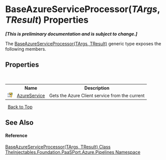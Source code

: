 # BaseAzureServiceProcessor(*TArgs*, *TResult*) Properties
 _**\[This is preliminary documentation and is subject to change.\]**_

The <a href="49efdfd6-9da7-18ec-99a8-53fee1673041">BaseAzureServiceProcessor(TArgs, TResult)</a> generic type exposes the following members.


## Properties
&nbsp;<table><tr><th></th><th>Name</th><th>Description</th></tr><tr><td>![Protected property](media/protproperty.gif "Protected property")</td><td><a href="99f6902b-b8a3-d1b5-0a26-43f5603f7300">AzureService</a></td><td>
Gets the Azure Client service from the current</td></tr></table>&nbsp;
<a href="#baseazureserviceprocessor(*targs*,-*tresult*)-properties">Back to Top</a>

## See Also


#### Reference
<a href="49efdfd6-9da7-18ec-99a8-53fee1673041">BaseAzureServiceProcessor(TArgs, TResult) Class</a><br /><a href="12877838-209f-7bd8-1db6-0de375a06add">TheInjectables.Foundation.PaaSPort.Azure.Pipelines Namespace</a><br />